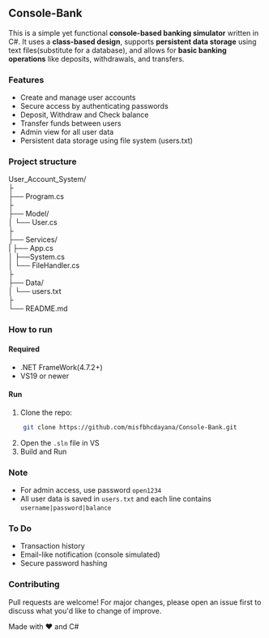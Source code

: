 ## Console-Bank
This is a simple yet functional **console-based banking simulator** written in C#. It uses a **class-based design**, supports **persistent data storage** using text files(substitute for a database), and allows for **basic banking operations** like deposits, withdrawals, and transfers.

### Features
- Create and manage user accounts
- Secure access by authenticating passwords 
- Deposit, Withdraw and Check balance
- Transfer funds between users
- Admin view for all user data
- Persistent data storage using file system (users.txt)

### Project structure
User_Account_System/<br>
├<br>
├── Program.cs<br>
├<br>
├── Model/<br>
│ └── User.cs<br>
├<br>
├── Services/<br>
| ├── App.cs<br>
│ ├──System.cs<br>
│ └── FileHandler.cs<br>
├<br>
├── Data/<br>
│ └── users.txt<br>
├<br>
└── README.md<br>

### How to run
#### Required
- .NET FrameWork(4.7.2+)
- VS19 or newer
#### Run
1. Clone the repo:<br>
```bash
    git clone https://github.com/misfbhcdayana/Console-Bank.git
```
2. Open the `.sln` file in VS
3. Build and Run

### Note
- For admin access, use password `open1234`
- All user data is saved in `users.txt` and each line contains `username|password|balance`

### To Do
- Transaction history
- Email-like notification (console simulated)
- Secure password hashing

### Contributing
Pull requests are welcome! For major changes, please open an issue first to discuss what you'd like to change of improve.
<p style="align:center">Made with ❤️ and C#</p>